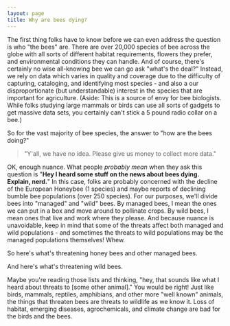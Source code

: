 ```yaml
---
layout: page
title: Why are bees dying?
---
```


The first thing folks have to know before we can even address the question is who "the bees" are. There are over 20,000 species of bee across the globe with all sorts of different habitat requirements, flowers they prefer, and environmental conditions they can handle. And of course, there's certainly no wise all-knowing bee we can go ask "what's the deal?" Instead, we rely on data which varies in quality and coverage due to the difficulty of capturing, cataloging, and identifying most species - and also a our disproportionate (but understandable) interest in the species that are important for agriculture. (Aside: This is a source of envy for bee biologists. While folks studying large mammals or birds can use all sorts of gadgets to get massive data sets, you certainly can't stick a 5 pound radio collar on a bee.) 

So for the vast majority of bee species, the answer to "how are the bees doing?"

> "Y'all, we have no idea. Please give us money to collect more data."

OK, enough nuance. What people *probably mean* when they ask this question is "**Hey I heard some stuff on the news about bees dying. Explain, nerd.**" In this case, folks are probably concerned with the decline of the European Honeybee (1 species) and maybe reports of declining bumble bee populations (over 250 species). For our purposes, we'll divide bees into "managed" and "wild" bees. By managed bees, I mean the ones we can put in a box and move around to pollinate crops. By wild bees, I mean ones that live and work where they please. And because nuance is unavoidable, keep in mind that some of the threats affect both managed and wild populations - and sometimes the threats to wild populations may be the managed populations themselves! Whew. 

So here's what's threatening honey bees and other managed bees.

And here's what's threatening wild bees. 

Maybe you're reading those lists and thinking, "hey, that sounds like what I heard about threats to [some other animal]." You would be right! Just like birds, mammals, reptiles, amphibians, and other more "well known" animals, the things that threaten bees are threats to wildlife as we know it. Loss of habitat, emerging diseases, agrochemicals, and climate change are bad for the birds and the bees. 

